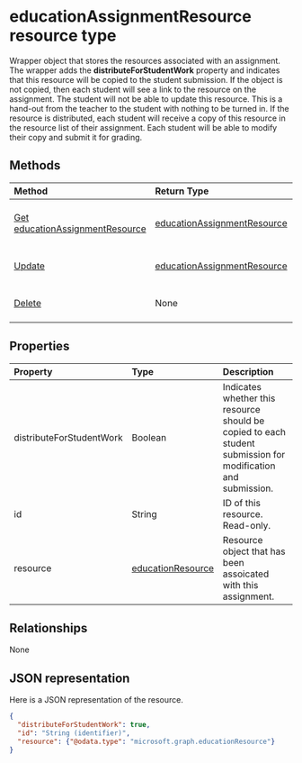# educationAssignmentResource resource type

Wrapper object that stores the resources associated with an assignment.  The wrapper adds the **distributeForStudentWork** property and indicates that this resource will
be copied to the student submission.  If the object is not copied, then each student will see a link to the resource on the assignment.  The student will not be able to update this resource.  This is a hand-out from the teacher to the student with nothing to be turned in.  If the resource is distributed, each student 
will receive a copy of this resource in the resource list of their assignment.  Each student will be able to modify their copy and submit it for grading.


## Methods

| Method		   | Return Type	|Description|
|:---------------|:--------|:----------|
|[Get educationAssignmentResource](../api/educationassignmentresource_get.md) | [educationAssignmentResource](educationassignmentresource.md) |Read properties and relationships of educationAssignmentResource object.|
|[Update](../api/educationassignmentresource_update.md) | [educationAssignmentResource](educationassignmentresource.md)	|Update educationAssignmentResource object. |
|[Delete](../api/educationassignmentresource_delete.md) | None |Delete educationAssignmentResource object. |

## Properties
| Property	   | Type	|Description|
|:---------------|:--------|:----------|
|distributeForStudentWork|Boolean|Indicates whether this resource should be copied to each student submission for modification and submission.|
|id|String| ID of this resource.  Read-only.|
|resource|[educationResource](educationresource.md)|Resource object that has been assoicated with this assignment.|

## Relationships
None


## JSON representation

Here is a JSON representation of the resource.

<!-- {
  "blockType": "resource",
  "optionalProperties": [

  ],
  "@odata.type": "microsoft.graph.educationAssignmentResource"
}-->

```json
{
  "distributeForStudentWork": true,
  "id": "String (identifier)",
  "resource": {"@odata.type": "microsoft.graph.educationResource"}
}

```

<!-- uuid: 8fcb5dbc-d5aa-4681-8e31-b001d5168d79
2015-10-25 14:57:30 UTC -->
<!-- {
  "type": "#page.annotation",
  "description": "educationAssignmentResource resource",
  "keywords": "",
  "section": "documentation",
  "tocPath": ""
}-->